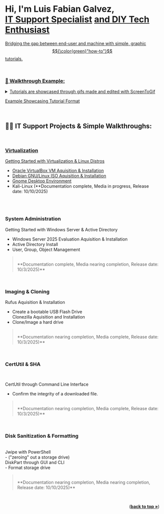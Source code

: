 <!-- Back to top link -->
<a id="readme-top"></a><h1>Hi, I'm <b>Luis Fabian Galvez</b>, <br/><a href="https://linkedin.com/in//luisfabian-g/">IT Support Specialist</a> <a href="https://www.github.com/lufagee/">and DIY Tech Enthusiast</h1>

Bridging the gap between end-user and machine with simple, graphic $${\color{green}"how-to"}$$ tutorials.</h4>

<br/>
<h3><summary><b>👯 Walkthrough Example:</b></summary></h3>
<details>
<summary>Tutorials are showcased through gifs made and edited with <a href="https://github.com/NickeManarin/ScreenToGif">ScreenToGif</a></summary>
<ol>ScreenToGif is a free, open source, and very user friendly application that allows you to turn screen recordings into gifs, and more.</b><br/>
</ol>
</details>

[Example Showcasing Tutorial Format](https://github.com/lufagee/Hide-the-Recycle-Bin/tree/main#colorgreenhide-space-the-space-recycle-space-bin)
<br/>


<br/>
<h2>👨‍💻 IT Support Projects & Simple Walkthroughs:</h2>
<br/>

<a href="https://github.com/lufagee/Virtualization"><h3>Virtualization</h3></a>

[Getting Started with Virtualization & Linux Distros](https://github.com/lufagee/Virtualization?tab=readme-ov-file#colorlightbluegetting-space-started-space-with-space-virtualization-space-and-space-linux-space-distributions)
  - [Oracle VirtualBox VM Aquisition & Installation](https://github.com/lufagee/Virtualization?tab=readme-ov-file#oracle-virtualbox-vm-aquisition--installation) 
  - [Debian GNU/Linux ISO Aquisition & Installation](https://github.com/lufagee/Virtualization?tab=readme-ov-file#debian-gnulinux-iso-aquisition--installation)
  - [Gnome Desktop Environment](https://github.com/lufagee/Virtualization/edit/main/README.md#gnome-desktop-environment)
  - Kali-Linux (**Documentation complete, Media in progress, Release date: 10/10/2025)
<br/>
<br/>

<h3>System Administration</h3>

Getting Started with Windows Server & Active Directory<br/>
  - Windows Server 2025 Evaluation Aquisition & Installation<br/>
  - Active Directory Install<br/>
  - User, Group, Object Management<br/>

> <br/>
> **Documentation complete, Media nearing completion, Release date: 10/3/2025)**
<br/>

<h3>Imaging & Cloning</h3>

Rufus Aquisition & Installation<br/>
  - Create a bootable USB Flash Drive<br/>
Clonezilla Aquisition and Installation<br/>
  - Clone/Image a hard drive<br/>
  
> <br/>  
> **Documentation nearing completion, Media complete, Release date: 10/3/2025)**
<br/>


<h3>CertUtil & SHA</h3><br/>

CertUtil through Command Line Interface<br/>
  - Confirm the integrity of a downloaded file.<br/>

> <br/>  
> **Documentation nearing completion, Media complete, Release date: 10/3/2025)**
<br/>


<h3>Disk Sanitization & Formatting</h3><br/>
Jwipe with PowerShell<br/> 
  - ("zeroing" out a storage drive)<br/>
DiskPart through GUI and CLI<br/>
  - Format storage drive<br/>

> <br/>  
> **Documentation nearing completion, Media nearing completion, Release date: 10/10/2025)**
<br/>


<p align="right">(<a href="#readme-top"><strong>back to top »</strong></a>)</p>
